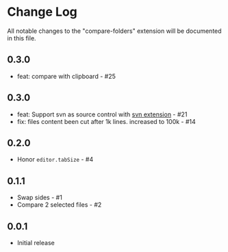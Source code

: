 # Change Log

All notable changes to the "compare-folders" extension will be documented in this file.

## 0.3.0

- feat: compare with clipboard - #25

## 0.3.0

- feat: Support svn as source control with [svn extension](https://marketplace.visualstudio.com/items?itemName=johnstoncode.svn-scm) - #21
- fix: files content been cut after 1k lines. increased to 100k - #14

## 0.2.0

- Honor `editor.tabSize` - #4

## 0.1.1

- Swap sides - #1
- Compare 2 selected files - #2

## 0.0.1

- Initial release
